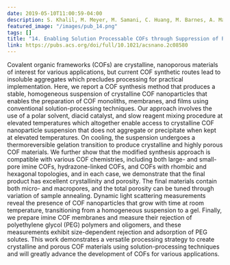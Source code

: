 ```yaml
---
date: 2019-05-10T11:00:59-04:00
description: S. Khalil, M. Meyer, M. Samani, C. Huang, M. Barnes, A. Marciel, R. Verduzco
featured_image: "/images/pub_14.png"
tags: []
title: "14. Enabling Solution Processable COFs through Suppression of Precipitation during Solvothermal Synthesis"
link: https://pubs.acs.org/doi/full/10.1021/acsnano.2c08580
---
```


Covalent organic frameworks (COFs) are crystalline, nanoporous materials of interest for various applications, but current COF synthetic routes lead to insoluble aggregates which precludes processing for practical implementation. Here, we report a COF synthesis method that produces a stable, homogeneous suspension of crystalline COF nanoparticles that enables the preparation of COF monoliths, membranes, and films using conventional solution-processing techniques. Our approach involves the use of a polar solvent, diacid catalyst, and slow reagent mixing procedure at elevated temperatures which altogether enable access to crystalline COF nanoparticle suspension that does not aggregate or precipitate when kept at elevated temperatures. On cooling, the suspension undergoes a thermoreversible gelation transition to produce crystalline and highly porous COF materials. We further show that the modified synthesis approach is compatible with various COF chemistries, including both large- and small-pore imine COFs, hydrazone-linked COFs, and COFs with rhombic and hexagonal topologies, and in each case, we demonstrate that the final product has excellent crystallinity and porosity. The final materials contain both micro- and macropores, and the total porosity can be tuned through variation of sample annealing. Dynamic light scattering measurements reveal the presence of COF nanoparticles that grow with time at room temperature, transitioning from a homogeneous suspension to a gel. Finally, we prepare imine COF membranes and measure their rejection of polyethylene glycol (PEG) polymers and oligomers, and these measurements exhibit size-dependent rejection and adsorption of PEG solutes. This work demonstrates a versatile processing strategy to create crystalline and porous COF materials using solution-processing techniques and will greatly advance the development of COFs for various applications.
